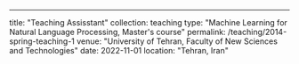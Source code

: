 ---
title: "Teaching Assisstant"
collection: teaching
type: "Machine Learning for Natural Language Processing, Master's course"
permalink: /teaching/2014-spring-teaching-1
venue: "University of Tehran, Faculty of New Sciences and Technologies"
date: 2022-11-01
location: "Tehran, Iran"
<!-- --- -->

<!-- This is a description of a teaching experience. You can use markdown like any other post.

Heading 1
======

Heading 2
======

Heading 3
====== -->